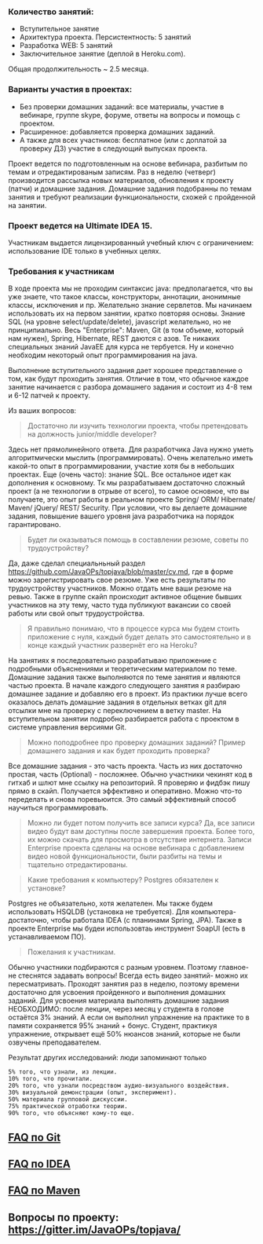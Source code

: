 ### Количество занятий:
- Вступительное занятие
- Архитектура проекта. Персистентность: 5 занятий
- Разработка WEB: 5 занятий
- Заключительное занятие (деплой в Heroku.com).

Общая продолжительность ~ 2.5 месяца.

### Варианты участия в проектах:
- Без проверки домашних заданий: все материалы, участие в вебинаре, группе skype, форуме, ответы на вопросы и помощь с проектом.
- Расширенное: добавляется проверка домашних заданий.
- А также для всех участников: бесплатное (или с доплатой за проверку ДЗ) участие в следующий выпусках проекта.

Проект ведется по подготовленным на основе вебинара, разбитым по темам и отредактированым записям. Раз в неделю (четверг) производится рассылка новых материалов, обновления к проекту (патчи) и домашние задания.
Домашние задания подобранны по темам занятия и требуют реализации функциональности, схожей с пройденной на занятии.

### Проект ведется на Ultimate IDEA 15. 
Участникам выдается лицензированный учебный ключ с ограничением: использование IDE только в учебнных целях.

### Требования к участникам
В ходе проекта мы не проходим синтаксис java: предполагается, что вы уже знаете, что такое классы, конструкторы, аннотации, анонимные классы, исключения и пр. Желательно знание сервлетов. Мы начинаем использовать их на первом занятии, кратко повторяя основы. Знание SQL (на уровне select/update/delete), javascript желательно, но не принципиально. Весь "Enterprise": Maven, Git (в том объеме, который нам нужен), Spring, Hibernate, REST даются с азов. Те никаких специальных знаний JavaEE для курса не тербуется. Ну и конечно необходим некоторый опыт программирования на java. 

Выполнение вступительного задания дает хорошее представление о том, как будут проходить занятия. Отличие в том, что обычное каждое занятие начинается с разбора домашнего задания и состоит из 4-8 тем и 6-12 патчей к проекту.

Из ваших вопросов:
> Достаточно ли изучить технологии проекта, чтобы претендовать на должность junior/middle developer?

 Здесь нет прямолинейного ответа. Для разработчика Java нужно уметь алгоритмически мыслить (программировать). Очень желательно иметь какой-то опыт в программировании, участие хотя бы в небольших проектах. Еще (очень часто): знание SQL. Все остальное идет как дополнения к основному. Тк мы разрабатываем достаточно сложный проект (а не технологии в отрыве от всего), то самое основное, что вы получаете, это опыт работы в реальном проекте Spring/ ORM/ Hibernate/ Maven/ jQuery/ REST/ Security. При условии, что вы делаете домашние задания, повышение вашего уровня java разработчика на порядок гарантировано.

> Будет ли оказываться помощь в составлении резюме, советы по трудоустройству?

Да, даже сделал специальньный раздел https://github.com/JavaOPs/topjava/blob/master/cv.md, где в форме можно зарегистрировать свое резюме. Уже есть результаты по трудоустройству участников. Можно отдать мне ваши резюме на ревью. Также в группе скайп происходит активное общение бывших участников на эту тему, часто туда публикуют вакансии со своей работы или свой опыт трудоустройства.

> Я правильно понимаю, что в процессе курса мы будем стоить приложение с нуля, каждый будет делать это самостоятельно и в конце каждый участник развернёт его на Heroku?

На занятиях я последовательно разрабатываю приложение с подробными объяснениями и теоретическим материалом по теме. Домашние задания также выполняются по теме занятия и являются частью проекта. В начале каждого следующего занятия я разбираю домашнее задание и добавляю его в проект. Из практики лучше всего оказалось делать домашние задания в отдельных ветках git для отсылки мне на проверку с переключением в ветку master. На вступительном занятии подробно разбирается работа с проектом в системе управления версиями Git.

> Можно поподробнее про проверку домашних заданий? Пример домашнего задания и как будет проходить проверка?

Все домашние задания - это часть проекта. Часть из них достаточно простая, часть (Optional) - посложнее. Обычно участники чекинят код в гитхаб и шлют мне ссылку на репозиторий. Я проверяю и фидбэк пишу прямо в скайп. Получается эффективно и оперативно. Можно что-то переделать и снова поревьюится. Это самый эффективный способ научиться программировать.

> Можно ли будет потом получить все записи курса?
Да, все записи видео будут вам доступны после завершения проекта. Более того, их можно скачать для просмотра в отсутствие интернета. Записи Enterprise проекта сделаны на основе вебинара с добавлением видео новой функциональности, были разбиты на темы и тщательно отредактированы. 

> Какие требования к компьютеру? Postgres обязателен к установке?

Postgres не объязательно, хотя желателен. Мы также будем использовать HSQLDB (установка не требуется). Для компьютера- достаточно, чтобы работала IDEA (с планинами Spring, JPA). Также в проекте Enterprise мы будеи использовтаь инструмент SoapUI (есть в устанавливаемом ПО).

> Пожелания к участникам.

 Обычно участники подбираются с разным уровнем. Поэтому главное- не стеснятся задавать вопросы! Всегда есть видео занятий- можно их пересматривать. Проходят занятия раз в неделю, поэтому времени достаточно для усвоения пройденного и выполнения домашних заданий. Для усвоения материала выполнять домашние задания НЕОБХОДИМО: после лекции, через месяц у студента в голове остаётся 3% знаний. А если он выполнил упражнение на практике то в памяти сохраняется 95% знаний + бонус. Студент, практикуя упражнение, открывает ещё 50% нюансов знаний, которые не были озвучены преподавателем.

Результат других исследований: люди запоминают только

    5% того, что узнали, из лекции.
    10% того, что прочитали.
    20% того, что узнали посредством аудио-визуального воздействия.
    30% визуальной демонстрации (опыт, эксперимент).
    50% материала групповой дискуссии.
    75% практической отработки теории.
    90% того, что объясняют кому-то еще.

[FAQ по Git](wiki/Git)
--------------------------
[FAQ по IDEA](wiki/IDEA)
--------------------------
[FAQ по Maven](wiki/Maven)
--------------------------
Вопросы по проекту: https://gitter.im/JavaOPs/topjava/
--------------------------